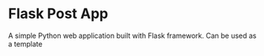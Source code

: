 # Flask Post App

A simple Python web application built with Flask framework. Can be used as a template